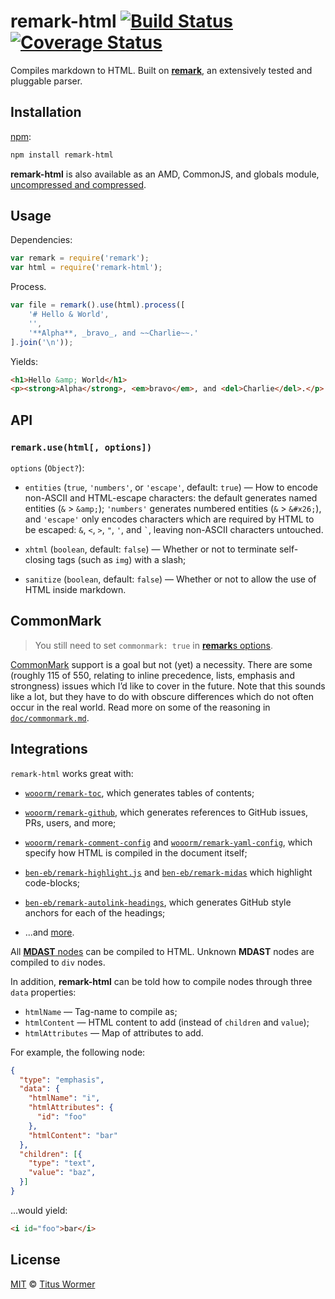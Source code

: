 # remark-html [![Build Status][travis-badge]][travis] [![Coverage Status][codecov-badge]][codecov]

Compiles markdown to HTML.  Built on [**remark**][remark], an
extensively tested and pluggable parser.

## Installation

[npm][npm-install]:

```bash
npm install remark-html
```

**remark-html** is also available as an AMD, CommonJS, and
globals module, [uncompressed and compressed][releases].

## Usage

Dependencies:

```javascript
var remark = require('remark');
var html = require('remark-html');
```

Process.

```javascript
var file = remark().use(html).process([
    '# Hello & World',
    '',
    '**Alpha**, _bravo_, and ~~Charlie~~.'
].join('\n'));
```

Yields:

```html
<h1>Hello &amp; World</h1>
<p><strong>Alpha</strong>, <em>bravo</em>, and <del>Charlie</del>.</p>
```

## API

### `remark.use(html[, options])`

`options` (`Object?`):

*   `entities` (`true`, `'numbers'`, or `'escape'`, default: `true`)
    — How to encode non-ASCII and HTML-escape characters: the default
    generates named entities (`&` > `&amp;`); `'numbers'` generates
    numbered entities (`&` > `&#x26;`), and `'escape'` only encodes
    characters which are required by HTML to be escaped: `&`, `<`, `>`,
    `"`, `'`, and `` ` ``, leaving non-ASCII characters untouched.

*   `xhtml` (`boolean`, default: `false`)
    — Whether or not to terminate self-closing tags (such as `img`) with a
    slash;

*   `sanitize` (`boolean`, default: `false`)
    — Whether or not to allow the use of HTML inside markdown.

## CommonMark

> You still need to set `commonmark: true` in
> [**remark**s options][remark-options].

[CommonMark][] support is a goal but not (yet) a
necessity. There are some (roughly 115 of 550, relating to inline
precedence, lists, emphasis and strongness) issues which I’d like
to cover in the future. Note that this sounds like a lot, but they
have to do with obscure differences which do not often occur in the
real world. Read more on some of the reasoning in
[`doc/commonmark.md`][commonmark-notes].

## Integrations

`remark-html` works great with:

*   [`wooorm/remark-toc`](https://github.com/wooorm/remark-toc), which
    generates tables of contents;

*   [`wooorm/remark-github`](https://github.com/wooorm/remark-github), which
    generates references to GitHub issues, PRs, users, and more;

*   [`wooorm/remark-comment-config`](https://github.com/wooorm/remark-comment-config)
    and [`wooorm/remark-yaml-config`](https://github.com/wooorm/remark-yaml-config),
    which specify how HTML is compiled in the document itself;

*   [`ben-eb/remark-highlight.js`](https://github.com/ben-eb/remark-highlight.js) and
    [`ben-eb/remark-midas`](https://github.com/ben-eb/remark-midas) which
    highlight code-blocks;

*   [`ben-eb/remark-autolink-headings`](https://github.com/ben-eb/remark-autolink-headings),
    which generates GitHub style anchors for each of the headings;

*   ...and [more][remark-plugins].

All [**MDAST** nodes][mdast] can be compiled to HTML. Unknown **MDAST**
nodes are compiled to `div` nodes.

In addition, **remark-html** can be told how to compile nodes through three
`data` properties:

*   `htmlName` — Tag-name to compile as;
*   `htmlContent` — HTML content to add (instead of `children` and `value`);
*   `htmlAttributes` — Map of attributes to add.

For example, the following node:

```json
{
  "type": "emphasis",
  "data": {
    "htmlName": "i",
    "htmlAttributes": {
      "id": "foo"
    },
    "htmlContent": "bar"
  },
  "children": [{
    "type": "text",
    "value": "baz",
  }]
}
```

...would yield:

```markdown
<i id="foo">bar</i>
```

## License

[MIT][license] © [Titus Wormer][author]

<!-- Definitions -->

[travis-badge]: https://img.shields.io/travis/wooorm/remark-html/master.svg

[travis]: https://travis-ci.org/wooorm/remark-html

[codecov-badge]: https://img.shields.io/codecov/c/github/wooorm/remark-html.svg

[codecov]: https://codecov.io/github/wooorm/remark-html

[npm-install]: https://docs.npmjs.com/cli/install

[releases]: https://github.com/wooorm/remark-html/releases

[license]: LICENSE

[author]: http://wooorm.com

[remark]: https://github.com/wooorm/remark

[remark-options]: https://github.com/wooorm/remark#remarkprocessvalue-options-done

[commonmark]: http://commonmark.org

[commonmark-notes]: doc/commonmark.md

[remark-plugins]: https://github.com/wooorm/remark/blob/master/doc/plugins.md#list-of-plugins

[mdast]: https://github.com/wooorm/mdast
